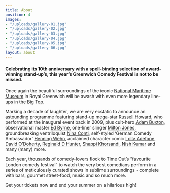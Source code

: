 ```yaml
---
title: About
position: 4
images:
- "/uploads/gallery-01.jpg"
- "/uploads/gallery-02.jpg"
- "/uploads/gallery-03.jpg"
- "/uploads/gallery-04.jpg"
- "/uploads/gallery-05.jpg"
- "/uploads/gallery-06.jpg"
layout: about
---
```


#### Celebrating its 10th anniversary with a spell-binding selection of award-winning stand-up’s, this year’s Greenwich Comedy Festival is not to be missed.

Once again the beautiful surroundings of the iconic [National Maritime Museum](https://www.rmg.co.uk/national-maritime-museum) in Royal Greenwich will be awash with even more legendary line-ups in the Big Top.

Marking a decade of laughter, we are very ecstatic to announce an astounding programme featuring stand-up mega-star [Russell Howard](/line-up/sunday-late/), who performed at the inaugural event back in 2009, plus cult-hero [Adam Buxton](/line-up/sunday-early/), observational master [Ed Byrne](/line-up/saturday-mid/), one-liner slinger [Milton Jones](/line-up/saturday-early/), groundbreaking ventriloquist [Nina Conti](/line-up/saturday-mid/), self-styled ‘German Comedy Ambassador’ [Henning Wehn](/line-up/sunday-mid/), acclaimed character comic [Lolly Adefope](/line-up/thursday/), [David O’Doherty](/line-up/friday/), [Reginald D Hunter](/line-up/saturday-late/), [Shappi Khorsandi](/line-up/saturday-early/), [Nish Kumar](/line-up/thursday/) and many (many) more.

Each year, thousands of comedy-lovers flock to Time Out’s “favourite London comedy festival” to watch the very best comedians perform in a series of meticulously curated shows in sublime surroundings - complete with bars, gourmet street-food, music and so much more.

Get your tickets now and end your summer on a hilarious high!